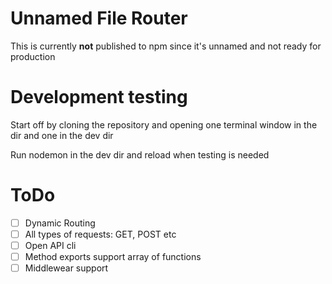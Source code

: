 # Unnamed File Router
This is currently __not__ published to npm since it's unnamed and not ready for production

# Development testing
Start off by cloning the repository and opening one terminal window in the dir and one in the dev dir

Run nodemon in the dev dir and reload when testing is needed

# ToDo
- [ ] Dynamic Routing
- [ ] All types of requests: GET, POST etc
- [ ] Open API cli
- [ ] Method exports support array of functions
- [ ] Middlewear support